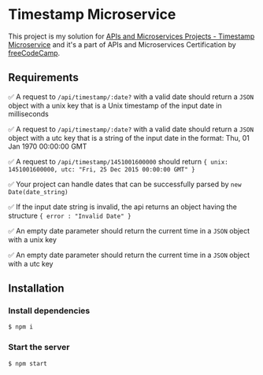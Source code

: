 # Timestamp Microservice

This project is my solution for [APIs and Microservices Projects - Timestamp Microservice] and it's a part of APIs and Microservices Certification by [freeCodeCamp].

## Requirements

✅ A request to `/api/timestamp/:date?` with a valid date should return a `JSON` object with a unix key that is a Unix timestamp of the input date in milliseconds

✅ A request to `/api/timestamp/:date?` with a valid date should return a `JSON` object with a utc key that is a string of the input date in the format: Thu, 01 Jan 1970 00:00:00 GMT

✅ A request to `/api/timestamp/1451001600000` should return `{ unix: 1451001600000, utc: "Fri, 25 Dec 2015 00:00:00 GMT" }`

✅ Your project can handle dates that can be successfully parsed by `new Date(date_string)`

✅ If the input date string is invalid, the api returns an object having the structure `{ error : "Invalid Date" }`

✅ An empty date parameter should return the current time in a `JSON` object with a unix key

✅ An empty date parameter should return the current time in a `JSON` object with a utc key

## Installation

### Install dependencies
```bash
$ npm i
```

### Start the server
```bash
$ npm start
```

[APIs and Microservices Projects - Timestamp Microservice]: https://www.freecodecamp.org/learn/apis-and-microservices/apis-and-microservices-projects/request-header-parser-microservice
[freeCodeCamp]: https://www.freecodecamp.org/



